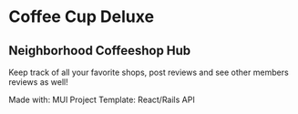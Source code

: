 # Coffee Cup Deluxe 

## Neighborhood Coffeeshop Hub

Keep track of all your favorite shops, post reviews and see other members reviews as well! 




Made with: 
MUI 
Project Template: React/Rails API 
